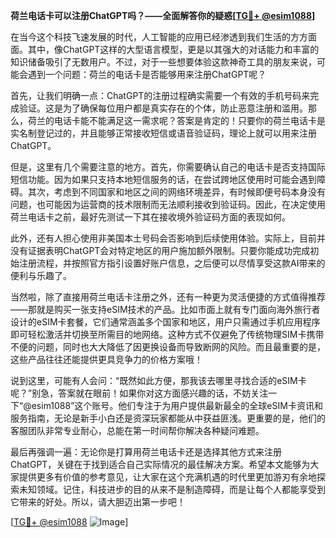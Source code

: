 **荷兰电话卡可以注册ChatGPT吗？——全面解答你的疑惑[[TG💪+ @esim1088](https://t.me/s/esim1088)]**

在当今这个科技飞速发展的时代，人工智能的应用已经渗透到我们生活的方方面面。其中，像ChatGPT这样的大型语言模型，更是以其强大的对话能力和丰富的知识储备吸引了无数用户。不过，对于一些想要体验这款神奇工具的朋友来说，可能会遇到一个问题：荷兰的电话卡是否能够用来注册ChatGPT呢？

首先，让我们明确一点：ChatGPT的注册过程确实需要一个有效的手机号码来完成验证。这是为了确保每位用户都是真实存在的个体，防止恶意注册和滥用。那么，荷兰的电话卡能不能满足这一需求呢？答案是肯定的！只要你的荷兰电话卡是实名制登记过的，并且能够正常接收短信或语音验证码，理论上就可以用来注册ChatGPT。

但是，这里有几个需要注意的地方。首先，你需要确认自己的电话卡是否支持国际短信功能。因为如果只支持本地短信服务的话，在尝试跨地区使用时可能会遇到障碍。其次，考虑到不同国家和地区之间的网络环境差异，有时候即便号码本身没有问题，也可能因为运营商的技术限制而无法顺利接收到验证码。因此，在决定使用荷兰电话卡之前，最好先测试一下其在接收境外验证码方面的表现如何。

此外，还有人担心使用非美国本土号码会否影响到后续使用体验。实际上，目前并没有证据表明ChatGPT会对特定地区的用户施加额外限制。只要你能成功完成初始注册流程，并按照官方指引设置好账户信息，之后便可以尽情享受这款AI带来的便利与乐趣了。

当然啦，除了直接用荷兰电话卡注册之外，还有一种更为灵活便捷的方式值得推荐——那就是购买一张支持eSIM技术的产品。比如市面上就有专门面向海外旅行者设计的eSIM卡套餐，它们通常涵盖多个国家和地区，用户只需通过手机应用程序即可轻松激活并切换至所需目的地网络。这种方式不仅避免了传统物理SIM卡携带不便的问题，同时也大大降低了因更换设备而导致断网的风险。而且最重要的是，这些产品往往还能提供更具竞争力的价格方案哦！

说到这里，可能有人会问：“既然如此方便，那我该去哪里寻找合适的eSIM卡呢？”别急，答案就在眼前！如果你对这方面感兴趣的话，不妨关注一下“@esim1088”这个账号。他们专注于为用户提供最新最全的全球eSIM卡资讯和服务指南，无论是新手小白还是资深玩家都能从中获益匪浅。更重要的是，他们的客服团队非常专业耐心，总能在第一时间帮你解决各种疑问难题。

最后再强调一遍：无论你是打算用荷兰电话卡还是选择其他方式来注册ChatGPT，关键在于找到适合自己实际情况的最佳解决方案。希望本文能够为大家提供更多有价值的参考意见，让大家在这个充满机遇的时代里更加游刃有余地探索未知领域。记住，科技进步的目的从来不是制造障碍，而是让每个人都能享受到它带来的好处。所以，请大胆迈出第一步吧！

[[TG💪+ @esim1088](https://t.me/s/esim1088) ![Image](https://i.postimg.cc/4NQfJmqS/Snipaste-2025-05-13-00-14-12.png)]